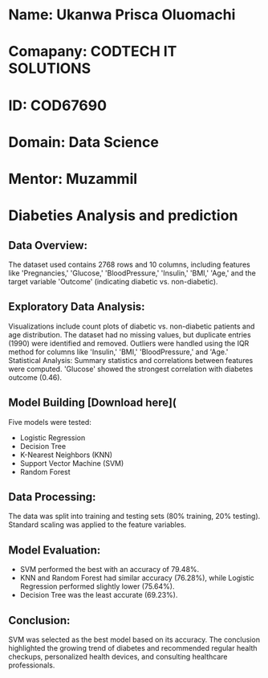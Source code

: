 
# Name: Ukanwa Prisca Oluomachi
# Comapany: CODTECH IT SOLUTIONS
# ID: COD67690
# Domain: Data Science
# Mentor: Muzammil


# Diabeties Analysis and prediction

## Data Overview: 
The dataset used contains 2768 rows and 10 columns, including features like 'Pregnancies,' 'Glucose,' 'BloodPressure,' 
'Insulin,' 'BMI,' 'Age,' and the target variable 'Outcome' (indicating diabetic vs. non-diabetic).

## Exploratory Data Analysis:
Visualizations include count plots of diabetic vs. non-diabetic patients and age distribution.
The dataset had no missing values, but duplicate entries (1990) were identified and removed.
Outliers were handled using the IQR method for columns like 'Insulin,' 'BMI,' 'BloodPressure,' and 'Age.'
Statistical Analysis: Summary statistics and correlations between features were computed. 'Glucose' showed the strongest correlation with diabetes outcome (0.46).

## Model Building [Download here](
Five models were tested:
- Logistic Regression
- Decision Tree
- K-Nearest Neighbors (KNN)
- Support Vector Machine (SVM)
- Random Forest
  
## Data Processing:
The data was split into training and testing sets (80% training, 20% testing).
Standard scaling was applied to the feature variables.

## Model Evaluation:
- SVM performed the best with an accuracy of 79.48%.
- KNN and Random Forest had similar accuracy (76.28%), while Logistic Regression performed slightly lower (75.64%).
- Decision Tree was the least accurate (69.23%).
  
## Conclusion:
SVM was selected as the best model based on its accuracy.
The conclusion highlighted the growing trend of diabetes and recommended regular health checkups, personalized health devices, and consulting healthcare professionals.


